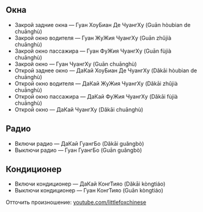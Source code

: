 ## Окна

* Закрой задние окна — Гуан ХоуБиан Де ЧуангХу (Guān hòubian de chuānghù)
* Закрой окно водителя — Гуан ЖуЖия ЧуангХу (Guān zhǔjià chuānghù)
* Закрой окно пассажира — Гуан ФуЖия ЧуангХу (Guān fùjià chuānghù)
* Закрой окно — Гуан ЧуангХу (Guān chuānghù)
* Открой заднее окно — ДаКай ХоуБиан Де ЧуангХу (Dǎkāi hòubian de chuānghù)
* Открой окно водителя — ДаКай ЖуЖия ЧуангХу (Dǎkāi zhǔjià chuānghù)
* Открой окно пассажира — ДаКай ФуЖия ЧуангХу (Dǎkāi fùjià chuānghù)
* Открой окно — ДаКай ЧуангХу (Dǎkāi chuānghù)

## Радио

* Включи радио — ДаКай ГуангБо (Dǎkāi guǎngbò)
* Выключи радио — Гуан ГуангБо (Guān guǎngbò)

## Кондиционер

* Включи кондиционер — ДаКай КонгТияо (Dǎkāi kòngtiáo)
* Выключи кондиционер — Гуан КонгТияо (Guān kòngtiáo)

Отточить произношение: [youtube.com/littlefoxchinese](https://www.youtube.com/littlefoxchinese)
